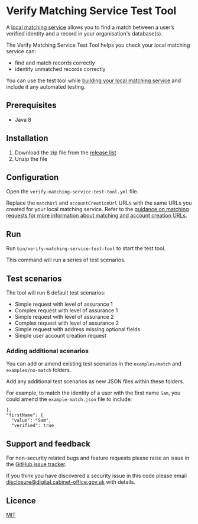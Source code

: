 # Verify Matching Service Test Tool

A [local matching service](http://alphagov.github.io/rp-onboarding-tech-docs/pages/ms/msWorks.html) allows you to find a match between a user’s verified identity and a record in your organisation's database(s).

The Verify Matching Service Test Tool helps you check your local matching service can:
* find and match records correctly
* identify unmatched records correctly

You can use the test tool while [building your local matching service](http://alphagov.github.io/rp-onboarding-tech-docs/pages/ms/msBuild.html) and include it any automated testing. 

## Prerequisites

* Java 8

## Installation

1. Download the zip file from the [release list](https://github.com/alphagov/verify-matching-service-test-tool/releases)
2. Unzip the file

## Configuration

Open the `verify-matching-service-test-tool.yml` file.

Replace the `matchUrl` and `accountCreationUrl` URLs with the same URLs you created for your local matching service. Refer to the [guidance on matching requests for more information about matching and account creation URLs](http://alphagov.github.io/rp-onboarding-tech-docs/pages/ms/msBuild.html#respond-to-json-matching-requests).

## Run

Run `bin/verify-matching-service-test-tool` to start the test tool.

This command will run a series of test scenarios. 

## Test scenarios

The tool will run 6 default test scenarios:

* Simple request with level of assurance 1 
* Complex request with level of assurance 1
* Simple request with level of assurance 2
* Complex request with level of assurance 2
* Simple request with address missing optional fields
* Simple user account creation request

### Adding additional scenarios

You can add or amend existing test scenarios in the `examples/match` and
`examples/no-match` folders.

Add any additional test scenarios as new JSON files within these folders.

For example, to match the identity of a user with the first name `Sam`, you could amend the `example-match.json` file to include:

```
},
"firstName": {
  "value": "Sam",
  "verified": true
```

## Support and feedback

For non-security related bugs and feature requests please raise an issue in the [GitHub issue tracker](https://github.com/alphagov/verify-matching-service-test-tool/issues).

If you think you have discovered a security issue in this code please email disclosure@digital.cabinet-office.gov.uk with details.

## Licence

[MIT](/LICENSE)
